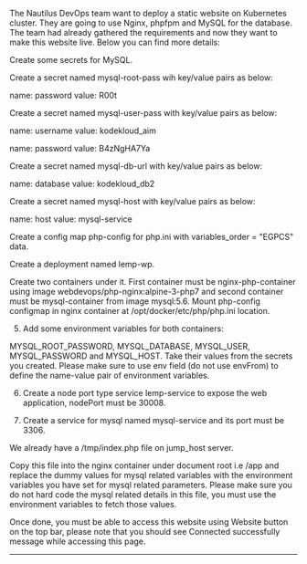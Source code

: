 The Nautilus DevOps team want to deploy a static website on Kubernetes cluster. They are going to use Nginx, phpfpm and MySQL for the database. The team had already gathered the requirements and now they want to make this website live. Below you can find more details:



Create some secrets for MySQL.

Create a secret named mysql-root-pass wih key/value pairs as below:

name: password
value: R00t



Create a secret named mysql-user-pass with key/value pairs as below:

name: username
value: kodekloud_aim

name: password
value: B4zNgHA7Ya



Create a secret named mysql-db-url with key/value pairs as below:

name: database
value: kodekloud_db2



Create a secret named mysql-host with key/value pairs as below:

name: host
value: mysql-service



Create a config map php-config for php.ini with variables_order = "EGPCS" data.

Create a deployment named lemp-wp.


Create two containers under it. First container must be nginx-php-container using image webdevops/php-nginx:alpine-3-php7 and second container must be mysql-container from image mysql:5.6. Mount php-config configmap in nginx container at /opt/docker/etc/php/php.ini location.


5) Add some environment variables for both containers:


MYSQL_ROOT_PASSWORD, MYSQL_DATABASE, MYSQL_USER, MYSQL_PASSWORD and MYSQL_HOST. Take their values from the secrets you created. Please make sure to use env field (do not use envFrom) to define the name-value pair of environment variables.

6) Create a node port type service lemp-service to expose the web application, nodePort must be 30008.


7) Create a service for mysql named mysql-service and its port must be 3306.


We already have a /tmp/index.php file on jump_host server.


Copy this file into the nginx container under document root i.e /app and replace the dummy values for mysql related variables with the environment variables you have set for mysql related parameters. Please make sure you do not hard code the mysql related details in this file, you must use the environment variables to fetch those values.


Once done, you must be able to access this website using Website button on the top bar, please note that you should see Connected successfully message while accessing this page.

---------

